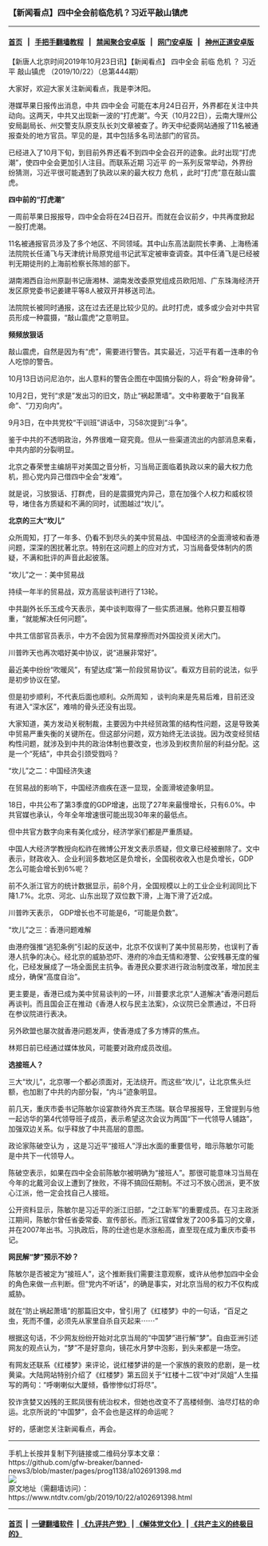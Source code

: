 ### 【新闻看点】四中全会前临危机？习近平敲山镇虎
------------------------

#### [首页](https://github.com/gfw-breaker/banned-news3/blob/master/README.md) &nbsp;&nbsp;|&nbsp;&nbsp; [手把手翻墙教程](https://github.com/gfw-breaker/guides/wiki) &nbsp;&nbsp;|&nbsp;&nbsp; [禁闻聚合安卓版](https://github.com/gfw-breaker/bn-android) &nbsp;&nbsp;|&nbsp;&nbsp; [网门安卓版](https://github.com/oGate2/oGate) &nbsp;&nbsp;|&nbsp;&nbsp; [神州正道安卓版](https://github.com/SzzdOgate/update) 



<div><div class="post_content" itemprop="articleBody">
 <p>
  【新唐人北京时间2019年10月23日讯】【新闻看点】
  <ok href="https://www.ntdtv.com/gb/四中全会.htm">
   四中全会
  </ok>
  前临
  <ok href="https://www.ntdtv.com/gb/危机.htm">
   危机
  </ok>
  ？
  <ok href="https://www.ntdtv.com/gb/习近平.htm">
   习近平
  </ok>
  <ok href="https://www.ntdtv.com/gb/敲山镇虎.htm">
   敲山镇虎
  </ok>
  （2019/10/22）（总第444期）
 </p>
 <p>
  大家好，欢迎大家关注新闻看点，我是李沐阳。
 </p>
 <p>
  港媒苹果日报传出消息，中共
  <ok href="https://www.ntdtv.com/gb/四中全会.htm">
   四中全会
  </ok>
  可能在本月24日召开，外界都在关注中共动向。这两天，中共又出现新一波的“打虎潮”。今天（10月22日），云南大理州公安局副局长、州交警支队原支队长刘文章被查了。昨天中纪委网站通报了11名被通报查处的地方官员。罕见的是，其中包括多名司法部门的官员。
 </p>
 <p>
  已经进入了10月下旬，到目前外界还看不到四中全会召开的迹象。此时出现“打虎潮”，使四中全会更加引人注目。而联系近期
  <ok href="https://www.ntdtv.com/gb/习近平.htm">
   习近平
  </ok>
  的一系列反常举动，外界纷纷猜测，习近平很可能遇到了执政以来的最大权力
  <ok href="https://www.ntdtv.com/gb/危机.htm">
   危机
  </ok>
  ，此时“打虎”意在敲山震虎。
 </p>
 <p>
 </p>
 <p>
  <strong>
   四中前的“打虎潮”
  </strong>
 </p>
 <p>
 </p>
 <p>
  一周前苹果日报报导，四中全会将在24日召开。而就在会议前夕，中共再度掀起一股打虎潮。
 </p>
 <p>
  11名被通报官员涉及了多个地区、不同领域。其中山东高法副院长李勇、上海杨浦法院院长任涌飞与天津统计局原党组书记武军定被审查调查。其中任涌飞是已经被判无期徒刑的上海前检察长陈旭的部下。
 </p>
 <p>
  湖南湘西自治州原副书记唐湘林、湖南发改委原党组成员欧阳旭、广东珠海经济开发区原党委书记姜建平等8人被双开并移送司法。
 </p>
 <p>
  法院院长被同时通报，这在过去还是比较少见的。此时打虎，或多或少会对中共官员形成一种震摄，“敲山震虎”之意明显。
 </p>
 <p>
 </p>
 <p>
  <strong>
   频频放狠话
  </strong>
 </p>
 <p>
 </p>
 <p>
  敲山震虎，自然是因为有“虎”，需要进行警告。其实最近，习近平有着一连串的令人吃惊的警告。
 </p>
 <p>
  10月13日访问尼泊尔，出人意料的警告企图在中国搞分裂的人，将会“粉身碎骨”。
 </p>
 <p>
  10月2日，党刊“求是”发出习的旧文，防止“祸起萧墙”。文中称要敢于“自我革命”、“刀刃向内”。
 </p>
 <p>
  9月3日，在中共党校“干训班”讲话中，习58次提到“斗争”。
 </p>
 <p>
  鉴于中共的不透明政治，外界很难一窥究竟。但从一些渠道流出的内部消息来看，中共内部的分裂明显。
 </p>
 <p>
  北京之春荣誉主编胡平对美国之音分析，习当局正面临着执政以来的最大权力危机，担心党内异己借四中全会“发难”。
 </p>
 <p>
  就是说，习放狠话、打群虎，目的是震摄党内异己，意在加强个人权力和威权领导，堵住各方质疑和不满的同时，试图越过“坎儿”。
 </p>
 <p>
 </p>
 <p>
  <strong>
   北京的三大“坎儿”
  </strong>
 </p>
 <p>
 </p>
 <p>
  众所周知，打了一年多、仍看不到尽头的美中贸易战、中国经济的全面滑坡和香港问题，深深的困扰著北京。特别在这问题上的应对方式，习当局备受体制内的质疑，不满和批评的声音此起彼落。
 </p>
 <p>
 </p>
 <p>
  “坎儿”之一：美中贸易战
 </p>
 <p>
 </p>
 <p>
  持续一年半的贸易战，双方高层谈判进行了13轮。
 </p>
 <p>
  中共副外长乐玉成今天表示，美中谈判取得了一些实质进展。他称只要互相尊重，“就能解决任何问题”。
 </p>
 <p>
  中共工信部官员表示，中方不会因为贸易摩擦而对外国投资关闭大门。
 </p>
 <p>
  川普昨天也再次唱好美中协议，说“进展非常好”。
 </p>
 <p>
  最近美中纷纷“吹暖风”，有望达成“第一阶段贸易协议”。看双方目前的说法，似乎是初步协议在望。
 </p>
 <p>
  但是初步顺利，不代表后面也顺利。众所周知 ，谈判向来是先易后难，目前还没有进入“深水区”，难啃的骨头还没有出现。
 </p>
 <p>
  大家知道，美方发动关税制裁，主要因为中共经贸政策的结构性问题，这是导致美中贸易严重失衡的关键所在。但这部分问题，双方始终无法谈拢。因为改变经贸结构性问题，就涉及到中共的政治体制也要改变，也涉及到权贵阶层的利益分配。这是一个“死结”，中共会引颈受戮吗？
 </p>
 <p>
 </p>
 <p>
  “坎儿”之二：中国经济失速
 </p>
 <p>
 </p>
 <p>
  在贸易战的影响下，中国经济痼疾在逐一显现，全面滑坡迹象明显。
 </p>
 <p>
  18日，中共公布了第3季度的GDP增速，出现了27年来最慢增长，只有6.0%。中共官媒也承认，今年全年增速很可能出现30年来的最低点。
 </p>
 <p>
  但中共官方数字向来有美化成分，经济学家们都是严重质疑。
 </p>
 <p>
  中国人大经济学教授向松祚在微博公开发文表示质疑，但文章已经被删除了。文中表示，财政收入、企业利润多数地区是负增长，全国税收收入也是负增长，GDP怎么可能会增长到6%呢？
 </p>
 <p>
  前不久浙江官方的统计数据显示，前8个月，全国规模以上的工业企业利润同比下降1.7%。北京、河北、山东出现了双位数下滑，上海下滑了近2成。
 </p>
 <p>
  川普昨天表示， GDP增长也不可能是6，“可能是负数”。
 </p>
 <p>
 </p>
 <p>
  “坎儿”之三：香港问题难解
 </p>
 <p>
 </p>
 <p>
  由港府强推“逃犯条例”引起的反送中，北京不仅误判了美中贸易形势，也误判了香港人抗争的决心。经北京的威胁恐吓、港府的冷血无情和港警、公安残暴无度的催化，已经发展成了一场全面民主抗争。香港民众要求进行政治制度改革，增加民主成分，确保“高度自治”。
 </p>
 <p>
  更主要是，香港已成为美中贸易谈判的一环，川普要求北京“人道解决”香港问题后再谈判。而且国会正在推动《香港人权与民主法案》，众议院已全票通过，不日将在参议院进行表决。
 </p>
 <p>
  另外欧盟也屡次就香港问题发声，使香港成了多方博弈的焦点。
 </p>
 <p>
  林郑日前已经通过媒体放风，可能要对政府成员改组。
 </p>
 <p>
 </p>
 <p>
  <strong>
   选接班人？
  </strong>
 </p>
 <p>
 </p>
 <p>
  三大“坎儿”，北京哪一个都必须面对，无法绕开。而这些“坎儿”，让北京焦头烂额，也加剧了中共的内部分裂，“内斗”迹象明显。
 </p>
 <p>
  前几天，重庆市委书记陈敏尔设宴款待外宾王杰瑞。联合早报报导，王曾提到与他一起访华的第4代领导班子成员，表示希望这次会议为两国“下一代领导人铺路”，加强双边关系。似乎释放了中共高层的意图。
 </p>
 <p>
  政论家陈破空认为 ，这是习近平“接班人”浮出水面的重要信号，暗示陈敏尔可能是中共下一代领导人。
 </p>
 <p>
  陈破空表示，如果在四中全会前陈敏尔被明确为“接班人”。那很可能意味习当局在今年的北戴河会议上遭到了挫败，不得不搞回任期制。不过习不放心团派，更不放心江派，他一定会找自己人接班。
 </p>
 <p>
  公开资料显示，陈敏尔是习近平的浙江旧部，“之江新军”的重要成员。在习主政浙江期间，陈敏尔曾任省委常委、宣传部长。而浙江官媒曾发了200多篇习的文章，并在2007年出书。习执政后，陈的仕途也是水涨船高，直至现在成为重庆市委书记。
 </p>
 <p>
 </p>
 <p>
  <strong>
   网民解“梦”预示不妙？
  </strong>
 </p>
 <p>
 </p>
 <p>
  陈敏尔是否被定为“接班人”，这个推断我们需要注意观察，或许从他参加四中全会的角色来做一点判断。但“党内不听话”，的确是事实，对北京当局的权力不仅构成威胁。
 </p>
 <p>
  就在“防止祸起萧墙”的那篇旧文中，曾引用了《红楼梦》中的一句话，“百足之虫，死而不僵，必须先从家里自杀自灭起来⋯⋯”
 </p>
 <p>
  根据这句话，不少网友纷纷开始对北京当局的“中国梦”进行解“梦”。自由亚洲引述网友的观点认为，“梦”不是好意向，镜花水月梦中泡影，到头来都是一场空。
 </p>
 <p>
  有网友还联系《红楼梦》来评论，说红楼梦讲的是一个家族的衰败的悲剧，是一枕黄粱。大陆网站特别介绍了《红楼梦》第五回关于“红楼十二钗”中对“凤姐”人生描写的两句：“呼喇喇似大厦倾，昏惨惨似灯将尽”。
 </p>
 <p>
  狡诈贪婪又凶残的王熙凤很有统治权术，但她也改变不了高楼倾倒、油尽灯枯的命运。北京所说的“中国梦”，会不会也是这样的命运呢？
 </p>
 <p>
  好的，感谢您关注新闻看点，再会。
 </p>
 <div class="single_ad">
 </div>
</div>
</div>
<hr/>
手机上长按并复制下列链接或二维码分享本文章：<br/>
https://github.com/gfw-breaker/banned-news3/blob/master/pages/prog1138/a102691398.md <br/>
<a href='https://github.com/gfw-breaker/banned-news3/blob/master/pages/prog1138/a102691398.md'><img src='https://github.com/gfw-breaker/banned-news3/blob/master/pages/prog1138/a102691398.md.png'/></a> <br/>
原文地址（需翻墙访问）：https://www.ntdtv.com/gb/2019/10/22/a102691398.html


------------------------
#### [首页](https://github.com/gfw-breaker/banned-news3/blob/master/README.md) &nbsp;|&nbsp; [一键翻墙软件](https://github.com/gfw-breaker/nogfw/blob/master/README.md) &nbsp;| [《九评共产党》](https://github.com/gfw-breaker/9ping.md/blob/master/README.md#九评之一评共产党是什么) | [《解体党文化》](https://github.com/gfw-breaker/jtdwh.md/blob/master/README.md) | [《共产主义的终极目的》](https://github.com/gfw-breaker/gczydzjmd.md/blob/master/README.md)


<img src='http://gfw-breaker.win/banned-news3/pages/prog1138/a102691398.md' width='0px' height='0px'/>